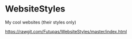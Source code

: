 # WebsiteStyles
My cool websites (their styles only)

https://rawgit.com/Futupas/WebsiteStyles/master/index.html
